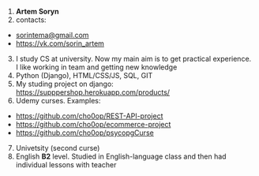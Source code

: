 1. **Artem Soryn**
2. contacts:
- sorintema@gmail.com
- https://vk.com/sorin_artem
3. I study CS at university. Now my main aim is to get practical experience. I like working in team and getting new knowledge
4. Python (Django), HTML/CSS/JS, SQL, GIT
5. My studing project on django: https://supppershop.herokuapp.com/products/
6. Udemy curses. Examples:
- https://github.com/cho0op/REST-API-project
- https://github.com/cho0op/ecommerce-project
- https://github.com/cho0op/psycopgCurse
7. Univetsity (second curse)
8. English **B2** level. Studied in English-language class and then had individual lessons with teacher